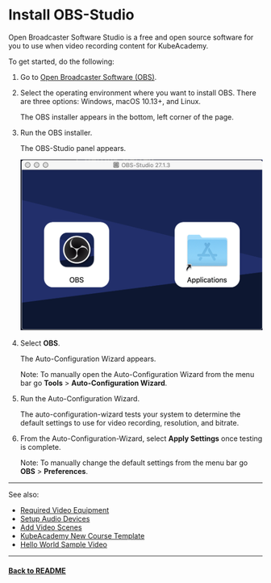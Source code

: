 # Install OBS-Studio

Open Broadcaster Software Studio is a free and open source software for you to use when video recording content for KubeAcademy.  

To get started, do the following:

1. Go to [Open Broadcaster Software (OBS)](https://obsproject.com/).
2. Select the operating environment where you want to install OBS. There are three options: Windows, macOS 10.13+, and Linux.

   The OBS installer appears in the bottom, left corner of the page.

3. Run the OBS installer.

   The OBS-Studio panel appears.

   ![OBS Studio panel](./images/obs-studio-icon.png)

4. Select **OBS**.

   The Auto-Configuration Wizard appears. 
   
   Note: To manually open the Auto-Configuration Wizard from the menu bar go **Tools** > **Auto-Configuration Wizard**.

5. Run the Auto-Configuration Wizard.

   The auto-configuration-wizard tests your system to determine the default settings to use for video recording, resolution, and bitrate. 

6. From the Auto-Configuration-Wizard, select **Apply Settings** once testing is complete. 

   Note: To manually change the default settings from the menu bar go **OBS** > **Preferences**.

----
See also:

- [Required Video Equipment](../contributor-onboarding/required-video-equipment.md)
- [Setup Audio Devices](audio-device-setup.md)
- [Add Video Scenes](add-video-scenes.md)
- [KubeAcademy New Course Template](../contributor-onboarding/kubeacademy-powerpoint-new-course-template.md)
- [Hello World Sample Video](../contributor-onboarding/hello-world-sample-video.md)

----
#### **[Back to README](../README.md)** 
